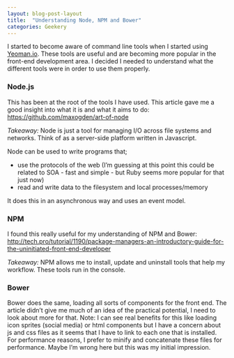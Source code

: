 ```yaml
---
layout: blog-post-layout
title:  "Understanding Node, NPM and Bower"
categories: Geekery
---
```

I started to become aware of command line tools when I started using <a href="http://Yeoman.io" target="_blank">Yeoman.io</a>. These tools are useful and are becoming more popular in the front-end development area. I decided I needed to understand what the different tools were in order to use them properly.

### Node.js
This has been at the root of the tools I have used. This article gave me a good insight into what it is and what it aims to do:
<a href="https://github.com/maxogden/art-of-node" target="_blank">https://github.com/maxogden/art-of-node</a>

<em>Takeaway:</em> Node is just a tool for managing I/O across file systems and networks. Think of as a server-side platform written in Javascript.

Node can be used to write programs that;

* use the protocols of the web (I’m guessing at this point this could be related to SOA - fast and simple - but Ruby seems more popular for that just now)
* read and write data to the filesystem and local processes/memory

It does this in an asynchronous way and uses an event model.

### NPM

I found this really useful for my understanding of NPM and Bower:
<a href="http://tech.pro/tutorial/1190/package-managers-an-introductory-guide-for-the-uninitiated-front-end-developer">http://tech.pro/tutorial/1190/package-managers-an-introductory-guide-for-the-uninitiated-front-end-developer</a>

<em>Takeaway:</em> NPM allows me to install, update and uninstall tools that help my workflow. These tools run in the console.

### Bower

Bower does the same, loading all sorts of components for the front end. The article didn’t give me much of an idea of the practical potential, I need to look about more for that. Note: I can see real benefits for this like loading icon sprites (social media) or html components but I have a concern about js and css files as it seems that I have to link to each one that is installed. For performance reasons, I prefer to minify and concatenate these files for performance. Maybe I’m wrong here but this was my initial impression.